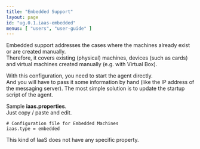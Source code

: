 ```yaml
---
title: "Embedded Support"
layout: page
id: "ug.0.1.iaas-embedded"
menus: [ "users", "user-guide" ]
---
```


Embedded support addresses the cases where the machines already exist or are created manually.  
Therefore, it covers existing (physical) machines, devices (such as cards) and virtual machines created
manually (e.g. with Virtual Box).

With this configuration, you need to start the agent directly.  
And you will have to pass it some information by hand (like the IP address of the messaging server).
The most simple solution is to update the startup script of the agent.

Sample **iaas.properties**.  
Just copy / paste and edit.

``` properties
# Configuration file for Embedded Machines
iaas.type = embedded
```

This kind of IaaS does not have any specific property.
